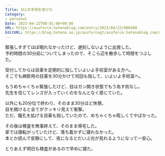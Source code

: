 ```yaml
---
Title: ICLの手術を受けた
Category:
- personal
Date: 2023-04-22T00:01:00+09:00
URL: https://asuforce.hatenablog.com/entry/2023/04/22/000100
EditURL: https://blog.hatena.ne.jp/asuforcegt/asuforce.hatenablog.com/atom/entry/4207112889983576542
---
```


緊張しすぎてほぼ眠れなかったけど、遅刻しないように出発した。  
予約時間の30分前についてしまったので、そこら辺を散歩して時間をつぶした。  

受付してからは目薬を定期的に指していよいよ手術室がある方へ。  
そこでも麻酔用の目薬を30分かけて何回も指して、いよいよ手術室へ。  

もうめちゃくちゃ緊張したけど、目はガン開き状態でもう為す術なし。  
先生を信じてレンズが入っていくのをなんとなく感じていた。 

以外にも20分位で終わり、そのまま30分ほど休憩。  
目を開けると全てがクッキリ見えて衝撃。  
ただ、瞳孔を拡げる目薬も指していたので、めちゃくちゃ眩しくてやばかった。  

その後は検査を無事終えて、そのまま帰宅した。  
家では寝転がっていたけど、落ち着かずに寝れなかった。  
本とか読んで安静にして、夜になるとだいぶ光が見れるようになって一安心。  

とりあえず明日も検査があるので早めに寝た。  
